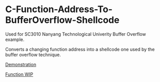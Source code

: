 # C-Function-Address-To-BufferOverflow-Shellcode
Used for SC3010 Nanyang Technological Univerity Buffer Overflow example.

Converts a changing function address into a shellcode one used by the buffer overflow technique.

[Demonstration](https://www.google.com)

[Function WIP]()
